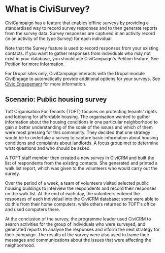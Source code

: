 # What is CiviSurvey?

CiviCampaign has a feature that enables offline surveys by providing a
standardised way to record survey responses and to then generate reports
from the survey data. Survey responses are captured in an activity
record (in an activity of the type Survey) for each individual.

Note that the Survey feature is used to record responses from your existing contacts. If you want to gather responses from individuals who may not exist in your database, you should use CiviCampaign's Petition feature. See [Petition](../petition/what-is-civipetition.md) for more information.

For Drupal sites only, CiviCampaign interacts with the Drupal module CiviEngage to automatically provide additional options for your surveys. See [Civic Engagement](../civic-engagement/what-is-civiengage.md) for more information.

## Scenario: Public housing survey

Toft Organisation For Tenants (TOFT) focuses on protecting tenants'
rights and lobbying for affordable housing. The organisation wanted to
gather information about the housing conditions in one particular
neighborhood to gain a better understanding of the scale of the issues
and which of them were most pressing for this community. They decided
that one strategy would be to undertake a survey to capture basic
information about housing conditions and complaints about landlords. A
focus group met to determine what questions and who should be asked.

A TOFT staff member then created a new survey in CiviCRM and built the
list of respondents from the existing contacts. She generated and
printed a walk list report, which was given to the volunteers who would
carry out the survey.

Over the period of a week, a team of volunteers visited selected public
housing buildings to interview the respondents and record their
responses on the walk list. At the end of each day, the volunteers
entered the responses of each individual into the CiviCRM database; some
were able to do this from their home computers, while others returned to
TOFT's office and used computers there.

At the conclusion of the survey, the programme leader used CiviCRM to
search activities for the group of individuals who were surveyed, and
generated reports to analyse the responses and inform the next strategy
for their campaign. The results of the survey were also used to frame
their messages and communications about the issues that were affecting
the neighborhood.
